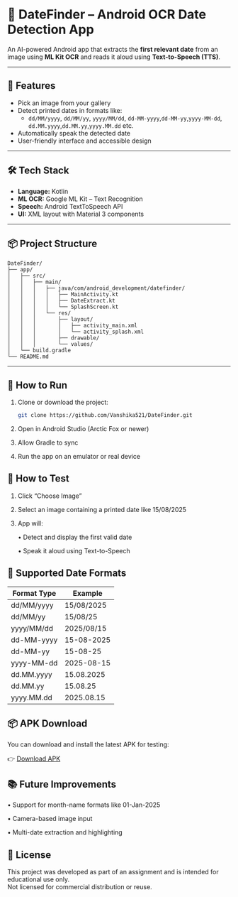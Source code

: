 # 📅 DateFinder – Android OCR Date Detection App

An AI-powered Android app that extracts the **first relevant date** from an image using **ML Kit OCR** and reads it aloud using **Text-to-Speech (TTS)**.

---

## 🚀 Features

- Pick an image from your gallery
- Detect printed dates in formats like:
  - `dd/MM/yyyy`, `dd/MM/yy`, `yyyy/MM/dd`, `dd-MM-yyyy`,`dd-MM-yy`,`yyyy-MM-dd`, `dd.MM.yyyy`,`dd.MM.yy`,`yyyy.MM.dd` etc.
- Automatically speak the detected date
- User-friendly interface and accessible design

---

## 🛠 Tech Stack

- **Language:** Kotlin  
- **ML OCR:** Google ML Kit – Text Recognition  
- **Speech:** Android TextToSpeech API  
- **UI:** XML layout with Material 3 components  

---

## 📦 Project Structure

```
DateFinder/
├── app/
│   ├── src/
│   │   ├── main/
│   │   │   ├── java/com/android_development/datefinder/
│   │   │   │   ├── MainActivity.kt
│   │   │   │   ├── DateExtract.kt
│   │   │   │   └── SplashScreen.kt
│   │   │   └── res/
│   │   │       ├── layout/
│   │   │       │   ├── activity_main.xml
│   │   │       │   └── activity_splash.xml
│   │   │       ├── drawable/
│   │   │       └── values/
│   └── build.gradle
└── README.md
```


---

## 📱 How to Run

1. Clone or download the project:
   ```bash
   git clone https://github.com/Vanshika521/DateFinder.git
   
2. Open in Android Studio (Arctic Fox or newer)

3. Allow Gradle to sync

4. Run the app on an emulator or real device
   

## 🧪 How to Test
  1. Click “Choose Image”

  2. Select an image containing a printed date like 15/08/2025

  3. App will:

     • Detect and display the first valid date

     • Speak it aloud using Text-to-Speech

 ## 📄 Supported Date Formats

| Format Type   | Example      |
|---------------|--------------|
| dd/MM/yyyy    | 15/08/2025   |
| dd/MM/yy      | 15/08/25     |
| yyyy/MM/dd    | 2025/08/15   |
| dd-MM-yyyy    | 15-08-2025   |
| dd-MM-yy      | 15-08-25     |
| yyyy-MM-dd    | 2025-08-15   |
| dd.MM.yyyy    | 15.08.2025   |
| dd.MM.yy      | 15.08.25     |
| yyyy.MM.dd    | 2025.08.15   |

## 📦 APK Download

You can download and install the latest APK for testing:

👉 [Download APK](https://gofile.io/d/your-link-id)

## 📚 Future Improvements
  •  Support for month-name formats like 01-Jan-2025

  •  Camera-based image input

  •  Multi-date extraction and highlighting


## 📃 License

This project was developed as part of an assignment and is intended for educational use only.  
Not licensed for commercial distribution or reuse.


    




